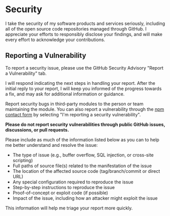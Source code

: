 # Security

I take the security of my software products and services seriously, including all of the open source code repositories
managed through GitHub. I appreciate your efforts to responsibly disclose your findings, and will make every effort to
acknowledge your contributions.

## Reporting a Vulnerability

To report a security issue, please use the GitHub Security Advisory "Report a Vulnerability" tab.

I will respond indicating the next steps in handling your report. After the initial reply to your report, I will keep
you informed of the progress towards a fix, and may ask for additional information or guidance.

Report security bugs in third-party modules to the person or team maintaining the module. You can also report a
vulnerability through the [npm contact form](https://www.npmjs.com/support) by selecting "I'm reporting a security
vulnerability".

**Please do not report security vulnerabilities through public GitHub issues, discussions, or pull requests.**

Please include as much of the information listed below as you can to help me better understand and resolve the issue:

- The type of issue (e.g., buffer overflow, SQL injection, or cross-site scripting)
- Full paths of source file(s) related to the manifestation of the issue
- The location of the affected source code (tag/branch/commit or direct URL)
- Any special configuration required to reproduce the issue
- Step-by-step instructions to reproduce the issue
- Proof-of-concept or exploit code (if possible)
- Impact of the issue, including how an attacker might exploit the issue

This information will help me triage your report more quickly.
